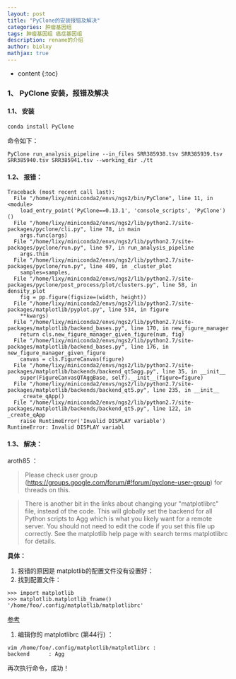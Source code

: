 ```yaml
---
layout: post
title: "PyClone的安装报错及解决"
categories: 肿瘤基因组
tags: 肿瘤基因组 癌症基因组
description: rename的介绍
author: biolxy
mathjax: true
---
```


* content
{:toc}





### 1、 PyClone 安装，报错及解决

#### 1.1、 安装

``` shell
conda install PyClone
```

命令如下：

```shell
PyClone run_analysis_pipeline --in_files SRR385938.tsv SRR385939.tsv SRR385940.tsv SRR385941.tsv --working_dir ./tt
```

#### 1.2、 报错：

```shell
Traceback (most recent call last):
  File "/home/lixy/miniconda2/envs/ngs2/bin/PyClone", line 11, in <module>
    load_entry_point('PyClone==0.13.1', 'console_scripts', 'PyClone')()
  File "/home/lixy/miniconda2/envs/ngs2/lib/python2.7/site-packages/pyclone/cli.py", line 78, in main
    args.func(args)
  File "/home/lixy/miniconda2/envs/ngs2/lib/python2.7/site-packages/pyclone/run.py", line 97, in run_analysis_pipeline
    args.thin
  File "/home/lixy/miniconda2/envs/ngs2/lib/python2.7/site-packages/pyclone/run.py", line 409, in _cluster_plot
    samples=samples,
  File "/home/lixy/miniconda2/envs/ngs2/lib/python2.7/site-packages/pyclone/post_process/plot/clusters.py", line 58, in density_plot
    fig = pp.figure(figsize=(width, height))
  File "/home/lixy/miniconda2/envs/ngs2/lib/python2.7/site-packages/matplotlib/pyplot.py", line 534, in figure
    **kwargs)
  File "/home/lixy/miniconda2/envs/ngs2/lib/python2.7/site-packages/matplotlib/backend_bases.py", line 170, in new_figure_manager
    return cls.new_figure_manager_given_figure(num, fig)
  File "/home/lixy/miniconda2/envs/ngs2/lib/python2.7/site-packages/matplotlib/backend_bases.py", line 176, in new_figure_manager_given_figure
    canvas = cls.FigureCanvas(figure)
  File "/home/lixy/miniconda2/envs/ngs2/lib/python2.7/site-packages/matplotlib/backends/backend_qt5agg.py", line 35, in __init__
    super(FigureCanvasQTAggBase, self).__init__(figure=figure)
  File "/home/lixy/miniconda2/envs/ngs2/lib/python2.7/site-packages/matplotlib/backends/backend_qt5.py", line 235, in __init__
    _create_qApp()
  File "/home/lixy/miniconda2/envs/ngs2/lib/python2.7/site-packages/matplotlib/backends/backend_qt5.py", line 122, in _create_qApp
    raise RuntimeError('Invalid DISPLAY variable')
RuntimeError: Invalid DISPLAY variabl
```

#### 1.3、 解决：
aroth85 ：
> Please check user group (<https://groups.google.com/forum/#!forum/pyclone-user-group>) for threads on this.  

> There is another bit in the links about changing your "matplotlibrc" file, instead of the code. This will globally set the backend for all Python scripts to Agg which is what you likely want for a remote server. You should not need to edit the code if you set this file up correctly. See the matplotlib help page with search terms matplotlibrc for details.  



**具体：** 

1. 报错的原因是 matplotlib的配置文件没有设置好：
2. 找到配置文件：

```shell
>>> import matplotlib
>>> matplotlib.matplotlib_fname()
'/home/foo/.config/matplotlib/matplotlibrc'
```
[参考](https://matplotlib.org/1.3.1/users/customizing.html)
1. 编辑你的 matplotlibrc (第44行) ：

```shell
vim /home/foo/.config/matplotlib/matplotlibrc :
backend      : Agg
```

再次执行命令，成功！